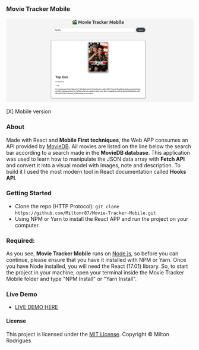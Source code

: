 ### Movie Tracker Mobile

![Screen Shot](https://github.com/Miltonr87/Movie-Tracker-Mobile/blob/main/movieretracker.png)

[X] Mobile version

### About

Made with React and **Mobile First techniques**, the Web APP consumes an API provided by [MovieDB](https://www.themoviedb.org/). All movies are listed on the line below the search bar according to a search made in the **MovieDB database**. This application was used to learn how to manipulate the JSON data array with **Fetch API** and convert it into a visual model with images, note and description. To build it I used the most modern tool in React documentation called **Hooks API**. 

### Getting Started

- Clone the repo (HTTP Protocol): ```git clone https://github.com/Miltonr87/Movie-Tracker-Mobile.git```
- Using NPM or Yarn to install the React APP and run the project on your computer. 

### Required:

As you see, **Movie Tracker Mobile** runs on [Node.js](https://nodejs.org/), so before you can continue, please ensure that you have it installed with NPM or Yarn. Once you have Node installed, you will need the React (17.01) library. So, to start the project in your machine, open your terminal inside the Movie Tracker Mobile folder and type "NPM Install" or "Yarn Install".

### Live Demo 

- [LIVE DEMO HERE](https://movie-tracker-mobile.vercel.app)

#### License

This project is licensed under the [MIT License](https://magno.mit-license.org/2018). Copyright © Milton Rodrigues
